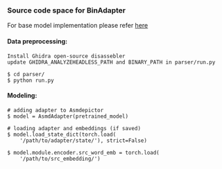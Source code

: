 ### Source code space for BinAdapter

For base model implementation please refer [here](https://github.com/agwaBom/AsmDepictor)

#### Data preprocessing:

    Install Ghidra open-source disassebler
    update GHIDRA_ANALYZEHEADLESS_PATH and BINARY_PATH in parser/run.py

    $ cd parser/
    $ python run.py

#### Modeling:

    # adding adapter to Asmdepictor
    $ model = AsmdAdapter(pretrained_model)

    # loading adapter and embeddings (if saved)
    $ model.load_state_dict(torch.load(
        '/path/to/adapter/state/'), strict=False)
    
    $ model.module.encoder.src_word_emb = torch.load(
        '/path/to/src_embedding/')
